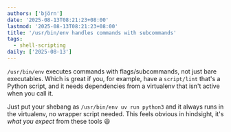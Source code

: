 ```yaml
---
authors: ['björn']
date: '2025-08-13T08:21:23+08:00'
lastmod: '2025-08-13T08:21:23+08:00'
title: '/usr/bin/env handles commands with subcommands'
tags:
  - shell-scripting
daily: ['2025-08-13']
---
```

`/usr/bin/env` executes commands with flags/subcommands, not just bare executables. Which is great if you, for example, have a `script/lint` that's a Python script, and it needs dependencies from a virtualenv that isn't active when you call it.

Just put your shebang as `/usr/bin/env uv run python3` and it always runs in the virtualenv, no wrapper script needed. This feels obvious in hindsight, it's _what you expect_ from these tools 😃

